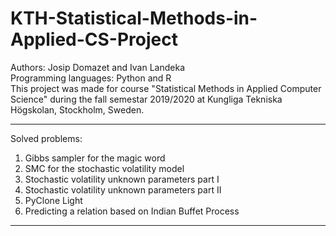 # KTH-Statistical-Methods-in-Applied-CS-Project
Authors: Josip Domazet and Ivan Landeka  <br>
Programming languages: Python and R <br>
This project was made for course "Statistical Methods in Applied Computer Science" during 
the fall semestar 2019/2020 at Kungliga Tekniska Högskolan, Stockholm, Sweden. <br>

------------------------------------------------------------------
Solved problems:
1. Gibbs sampler for the magic word 
2. SMC for the stochastic volatility model
3. Stochastic volatility unknown parameters part I 
4. Stochastic volatility unknown parameters part II 
5. PyClone Light 
6. Predicting a relation based on Indian Buffet Process 

------------------------------------------------------------------
